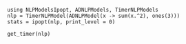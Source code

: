 ```@example ex1
using NLPModelsIpopt, ADNLPModels, TimerNLPModels
nlp = TimerNLPModel(ADNLPModel(x -> sum(x.^2), ones(3)))
stats = ipopt(nlp, print_level = 0)
```

```@example ex1
get_timer(nlp)
```